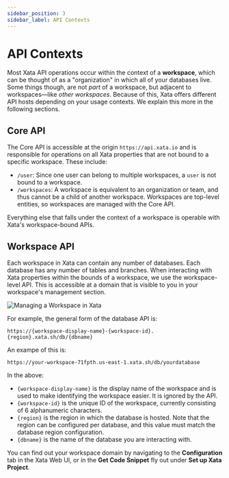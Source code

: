 ```yaml
---
sidebar_position: 3
sidebar_label: API Contexts
---
```


# API Contexts

Most Xata API operations occur within the context of a **workspace**, which can be thought of as a "organization" in which all of your databases live. Some things though, are not _part_ of a workspace, but adjacent to workspaces&mdash;like _other workspaces_. Because of this, Xata offers different API hosts depending on your usage contexts. We explain this more in the following sections.

## Core API

The Core API is accessible at the origin `https://api.xata.io` and is responsible for operations on all Xata properties that are not bound to a specific workspace. These include:

- `/user`: Since one user can belong to multiple workspaces, a `user` is not bound to a workspace.
- `/workspaces`: A workspace is equivalent to an organization or team, and thus cannot be a child of another workspace. Workspaces are top-level entities, so workspaces are managed with the Core API.

Everything else that falls under the context of a workspace is operable with Xata's workspace-bound APIs.

## Workspace API

Each workspace in Xata can contain any number of databases. Each database has any number of tables and branches. When interacting with Xata properties within the bounds of a workspace, we use the workspace-level API. This is accessible at a domain that is visible to you in your workspace's management section.

![Managing a Workspace in Xata](/docs/images/docs/manage-workspace.png)

For example, the general form of the database API is:

```
https://{workspace-display-name}-{workspace-id}.{region}.xata.sh/db/{dbname}
```

An exampe of this is:

```
https://your-workspace-71fpth.us-east-1.xata.sh/db/yourdatabase
```

In the above:

- `{workspace-display-name}` is the display name of the workspace and is used to make identifying the workspace easier. It is ignored by the API.
- `{workspace-id}` is the unique ID of the workspace, currently consisting of 6 alphanumeric characters.
- `{region}` is the region in which the database is hosted. Note that the region can be configured per database, and this value must match the database region configuration.
- `{dbname}` is the name of the database you are interacting with.

You can find out your workspace domain by navigating to the **Configuration** tab in the Xata Web UI, or in the **Get Code Snippet** fly out under **Set up Xata Project**.
